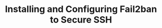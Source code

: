 ---
title: Installing and Configuring Fail2ban to Secure SSH
tags: [Security, Fail2ban, SSH]
style: fill
color: success
description: Installing and Configuring Fail2ban to secure SSH
external_url: https://medium.com/@bnay14/installing-and-configuring-fail2ban-to-secure-ssh-1e4e56324b19
---